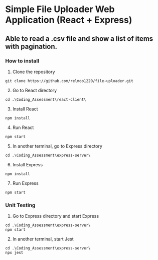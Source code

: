 # Simple File Uploader Web Application (React + Express)
## Able to read a .csv file and show a list of items with pagination.

### How to install
1. Clone the repository
```
git clone https://github.com/relmoo1220/file-uploader.git
```
2. Go to React directory
```
cd .\Coding_Assessment\react-client\
```
3. Install React
```
npm install
```
4. Run React
```
npm start
```
5. In another terminal, go to Express directory
```
cd .\Coding_Assessment\express-server\
```
6. Install Express
```
npm install
```
7. Run Express
```
npm start
```

### Unit Testing
1. Go to Express directory and start Express
```
cd .\Coding_Assessment\express-server\
npm start
```
2. In another terminal, start Jest
```
cd .\Coding_Assessment\express-server\
npx jest
```
